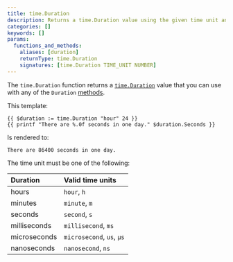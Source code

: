 ```yaml
---
title: time.Duration
description: Returns a time.Duration value using the given time unit and number.
categories: []
keywords: []
params:
  functions_and_methods:
    aliases: [duration]
    returnType: time.Duration
    signatures: [time.Duration TIME_UNIT NUMBER]
---
```


The `time.Duration` function returns a [`time.Duration`][] value that you can use with any of the `Duration` [methods][].

This template:

```go-html-template
{{ $duration := time.Duration "hour" 24 }}
{{ printf "There are %.0f seconds in one day." $duration.Seconds }}
```

Is rendered to:

```text
There are 86400 seconds in one day.
```

The time unit must be one of the following:

Duration|Valid time units
:--|:--
hours|`hour`, `h`
minutes|`minute`, `m`
seconds|`second`, `s`
milliseconds|`millisecond`, `ms`
microseconds|`microsecond`, `us`, `µs`
nanoseconds|`nanosecond`, `ns`

[`time.Duration`]: https://pkg.go.dev/time#Duration
[methods]: /docs/reference/methods/duration/
